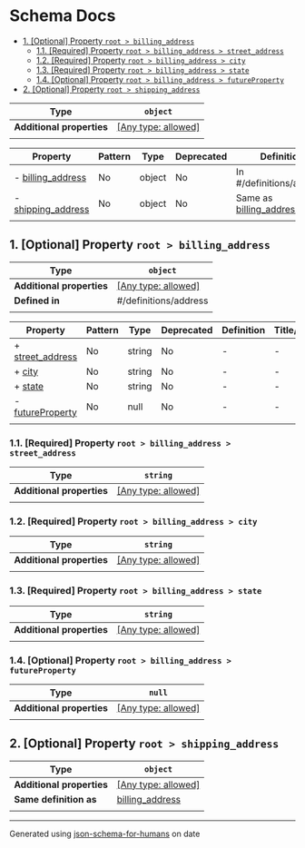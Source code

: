# Schema Docs

- [1. [Optional] Property `root > billing_address`](#billing_address)
  - [1.1. [Required] Property `root > billing_address > street_address`](#billing_address_street_address)
  - [1.2. [Required] Property `root > billing_address > city`](#billing_address_city)
  - [1.3. [Required] Property `root > billing_address > state`](#billing_address_state)
  - [1.4. [Optional] Property `root > billing_address > futureProperty`](#billing_address_futureProperty)
- [2. [Optional] Property `root > shipping_address`](#shipping_address)

| Type                      | `object`                                                                  |
| ------------------------- | ------------------------------------------------------------------------- |
| **Additional properties** | [[Any type: allowed]](# "Additional Properties of any type are allowed.") |
|                           |                                                                           |

| Property                                 | Pattern | Type   | Deprecated | Definition                                   | Title/Description |
| ---------------------------------------- | ------- | ------ | ---------- | -------------------------------------------- | ----------------- |
| - [billing_address](#billing_address )   | No      | object | No         | In #/definitions/address                     | -                 |
| - [shipping_address](#shipping_address ) | No      | object | No         | Same as [billing_address](#billing_address ) | -                 |
|                                          |         |        |            |                                              |                   |

## <a name="billing_address"></a>1. [Optional] Property `root > billing_address`

| Type                      | `object`                                                                  |
| ------------------------- | ------------------------------------------------------------------------- |
| **Additional properties** | [[Any type: allowed]](# "Additional Properties of any type are allowed.") |
| **Defined in**            | #/definitions/address                                                     |
|                           |                                                                           |

| Property                                             | Pattern | Type   | Deprecated | Definition | Title/Description |
| ---------------------------------------------------- | ------- | ------ | ---------- | ---------- | ----------------- |
| + [street_address](#billing_address_street_address ) | No      | string | No         | -          | -                 |
| + [city](#billing_address_city )                     | No      | string | No         | -          | -                 |
| + [state](#billing_address_state )                   | No      | string | No         | -          | -                 |
| - [futureProperty](#billing_address_futureProperty ) | No      | null   | No         | -          | -                 |
|                                                      |         |        |            |            |                   |

### <a name="billing_address_street_address"></a>1.1. [Required] Property `root > billing_address > street_address`

| Type                      | `string`                                                                  |
| ------------------------- | ------------------------------------------------------------------------- |
| **Additional properties** | [[Any type: allowed]](# "Additional Properties of any type are allowed.") |
|                           |                                                                           |

### <a name="billing_address_city"></a>1.2. [Required] Property `root > billing_address > city`

| Type                      | `string`                                                                  |
| ------------------------- | ------------------------------------------------------------------------- |
| **Additional properties** | [[Any type: allowed]](# "Additional Properties of any type are allowed.") |
|                           |                                                                           |

### <a name="billing_address_state"></a>1.3. [Required] Property `root > billing_address > state`

| Type                      | `string`                                                                  |
| ------------------------- | ------------------------------------------------------------------------- |
| **Additional properties** | [[Any type: allowed]](# "Additional Properties of any type are allowed.") |
|                           |                                                                           |

### <a name="billing_address_futureProperty"></a>1.4. [Optional] Property `root > billing_address > futureProperty`

| Type                      | `null`                                                                    |
| ------------------------- | ------------------------------------------------------------------------- |
| **Additional properties** | [[Any type: allowed]](# "Additional Properties of any type are allowed.") |
|                           |                                                                           |

## <a name="shipping_address"></a>2. [Optional] Property `root > shipping_address`

| Type                      | `object`                                                                  |
| ------------------------- | ------------------------------------------------------------------------- |
| **Additional properties** | [[Any type: allowed]](# "Additional Properties of any type are allowed.") |
| **Same definition as**    | [billing_address](#billing_address)                                       |
|                           |                                                                           |

----------------------------------------------------------------------------------------------------------------------------
Generated using [json-schema-for-humans](https://github.com/coveooss/json-schema-for-humans) on date